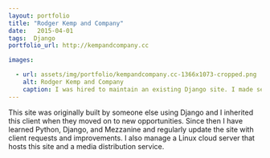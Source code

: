 ```yaml
---
layout: portfolio
title: "Rodger Kemp and Company"
date:   2015-04-01
tags:  Django
portfolio_url: http://kempandcompany.cc

images:

  - url: assets/img/portfolio/kempandcompany.cc-1366x1073-cropped.png
    alt: Rodger Kemp and Company
    caption: I was hired to maintain an existing Django site. I made several improvements.
---
```


This site was originally built by someone else using Django and I inherited this client when they moved on to new opportunities. Since then I have learned Python, Django, and Mezzanine and regularly update the site with client requests and improvements. I also manage a Linux cloud server that hosts this site and a media distribution service.